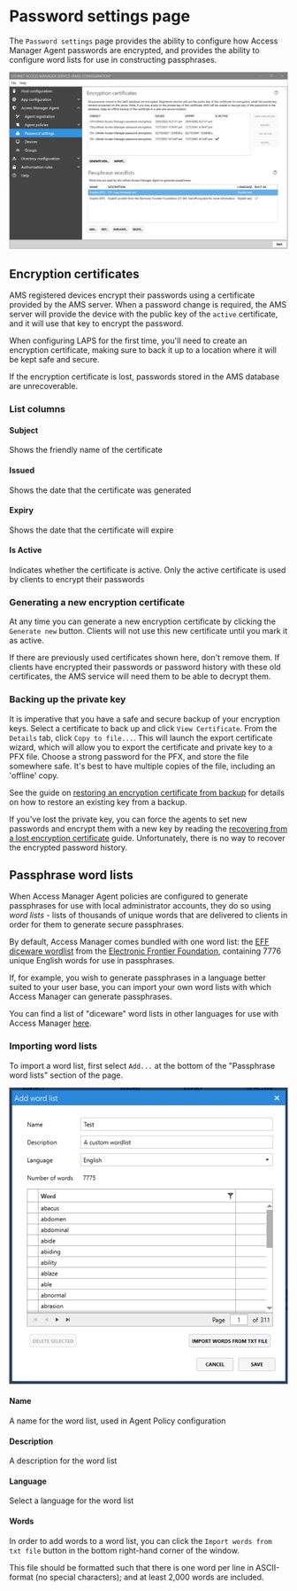 # Password settings page

The `Password settings` page provides the ability to configure how Access Manager Agent passwords are encrypted, and provides the ability to configure word lists for use in constructing passphrases.

![](../../images/ui-page-access-manager-agent-password-settings.png)

## Encryption certificates

AMS registered devices encrypt their passwords using a certificate provided by the AMS server. When a password change is required, the AMS server will provide the device with the public key of the `active` certificate, and it will use that key to encrypt the password.

When configuring LAPS for the first time, you'll need to create an encryption certificate, making sure to back it up to a location where it will be kept safe and secure.

If the encryption certificate is lost, passwords stored in the AMS database are unrecoverable.

### List columns

#### Subject

Shows the friendly name of the certificate

#### Issued

Shows the date that the certificate was generated

#### Expiry

Shows the date that the certificate will expire

#### Is Active

Indicates whether the certificate is active. Only the active certificate is used by clients to encrypt their passwords

### Generating a new encryption certificate

At any time you can generate a new encryption certificate by clicking the `Generate new` button. Clients will not use this new certificate until you mark it as active.

If there are previously used certificates shown here, don't remove them. If clients have encrypted their passwords or password history with these old certificates, the AMS service will need them to be able to decrypt them.

### Backing up the private key

It is imperative that you have a safe and secure backup of your encryption keys. Select a certificate to back up and click `View Certificate`. From the `Details` tab, click `Copy to file...`. This will launch the export certificate wizard, which will allow you to export the certificate and private key to a PFX file. Choose a strong password for the PFX, and store the file somewhere safe. It's best to have multiple copies of the file, including an 'offline' copy.

See the guide on [restoring an encryption certificate from backup](../advanced-help-topics/backup-and-restore.md) for details on how to restore an existing key from a backup.

If you've lost the private key, you can force the agents to set new passwords and encrypt them with a new key by reading the [recovering from a lost encryption certificate](../advanced-help-topics/recovering-from-a-lost-encryption-certificate.md) guide. Unfortunately, there is no way to recover the encrypted password history.

## Passphrase word lists

When Access Manager Agent policies are configured to generate passphrases for use with local administrator accounts, they do so using *word lists* - lists of thousands of unique words that are delivered to clients in order for them to generate secure passphrases.

By default, Access Manager comes bundled with one word list: the [EFF diceware wordlist](https://www.eff.org/files/2016/07/18/eff_large_wordlist.txt) from the [Electronic Frontier Foundation](https://www.eff.org/dice), containing 7776 unique English words for use in passphrases.

If, for example, you wish to generate passphrases in a language better suited to your user base, you can import your own word lists with which Access Manager can generate passphrases.

You can find a list of "diceware" word lists in other languages for use with Access Manager [here](https://theworld.com/~reinhold/diceware.html#Diceware%20in%20Other%20Languages|outline).

### Importing word lists

To import a word list, first select `Add...` at the bottom of the "Passphrase word lists" section of the page.

![](../../images/ui-page-access-manager-agent-password-settings-wordlist.png)

#### Name

A name for the word list, used in Agent Policy configuration

#### Description

A description for the word list

#### Language

Select a language for the word list

#### Words

In order to add words to a word list, you can click the `Import words from txt file` button in the bottom right-hand corner of the window.

This file should be formatted such that there is one word per line in ASCII-format (no special characters); and at least 2,000 words are included.
